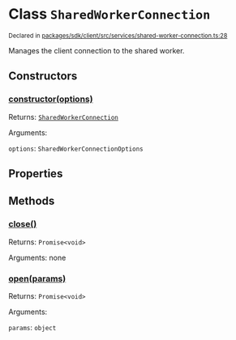 # Class `SharedWorkerConnection`
<sub>Declared in [packages/sdk/client/src/services/shared-worker-connection.ts:28](https://github.com/dxos/dxos/blob/ec4e715a1/packages/sdk/client/src/services/shared-worker-connection.ts#L28)</sub>


Manages the client connection to the shared worker.

## Constructors
### [constructor(options)](https://github.com/dxos/dxos/blob/ec4e715a1/packages/sdk/client/src/services/shared-worker-connection.ts#L37)




Returns: <code>[SharedWorkerConnection](/api/@dxos/client/classes/SharedWorkerConnection)</code>

Arguments: 

`options`: <code>SharedWorkerConnectionOptions</code>



## Properties


## Methods
### [close()](https://github.com/dxos/dxos/blob/ec4e715a1/packages/sdk/client/src/services/shared-worker-connection.ts#L82)




Returns: <code>Promise&lt;void&gt;</code>

Arguments: none




### [open(params)](https://github.com/dxos/dxos/blob/ec4e715a1/packages/sdk/client/src/services/shared-worker-connection.ts#L42)




Returns: <code>Promise&lt;void&gt;</code>

Arguments: 

`params`: <code>object</code>


